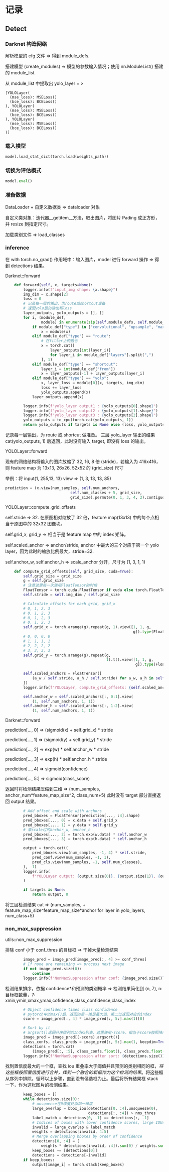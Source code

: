 # 记录

## Detect

### Darknet 构造网络

解析模型的 cfg 文件 => 得到 module_defs.

搭建模型 (create_modules) => 模型的参数输入情况；使用 nn.ModuleList() 搭建的 module_list.

从 module_list 中提取出 yolo_layer = >

```shell
[YOLOLayer(
  (mse_loss): MSELoss()
  (bce_loss): BCELoss()
), YOLOLayer(
  (mse_loss): MSELoss()
  (bce_loss): BCELoss()
), YOLOLayer(
  (mse_loss): MSELoss()
  (bce_loss): BCELoss()
)]
```

### 载入模型

```python
model.load_stat_dict(torch.load(weights_path))
```

### 切换为评估模式

```python
model.eval()
```

### 准备数据

DataLoader + 自定义数据类 => dataloader 对象

自定义类对象：迭代器__getitem__方法，取出图片，将图片 Pading 成正方形，并 resize 到指定尺寸。

加载类别文件 => load_classes

### inference

在 with torch.no_grad() 作用域中：输入图片，model 进行 forward 操作 => 得到 detections 结果。

Darknet::forward

```python
    def forward(self, x, targets=None):
        logger.info(f"input_img shape: {x.shape}")
        img_dim = x.shape[2]
        loss = 0
        # 记录每一层的输出，为route或shortcut准备
        # 返回yolo层的输出和loss
        layer_outputs, yolo_outputs = [], []
        for i, (module_def,
                module) in enumerate(zip(self.module_defs, self.module_list)):
            if module_def["type"] in ["convolutional", "upsample", "maxpool"]:
                x = module(x)
            elif module_def["type"] == "route":
                # 在filter上的融合
                x = torch.cat([
                    layer_outputs[int(layer_i)]
                    for layer_i in module_def["layers"].split(",")
                ], 1)
            elif module_def["type"] == "shortcut":
                layer_i = int(module_def["from"])
                x = layer_outputs[-1] + layer_outputs[layer_i]
            elif module_def["type"] == "yolo":
                x, layer_loss = module[0](x, targets, img_dim)
                loss += layer_loss
                yolo_outputs.append(x)
            layer_outputs.append(x)

        logger.info(f"yolo_layer output1 : {yolo_outputs[0].shape}")
        logger.info(f"yolo_layer output2 : {yolo_outputs[1].shape}")
        logger.info(f"yolo_layer output3 : {yolo_outputs[2].shape}")
        yolo_outputs = to_cpu(torch.cat(yolo_outputs, 1))
        return yolo_outputs if targets is None else (loss, yolo_outputs
```

记录每一层输出，为 route 或 shortcut 做准备。
三层 yolo_layer 输出的结果 cat(yolo_outputs, 1) 后返回，此时没有输入 target, 即没有 loss 的输出。

YOLOLayer::forward

现有的网络结构将输入的图片放缩了 32, 16, 8 倍 (stride)，若输入为 416x416， 则 feature map 为 13x13, 26x26, 52x52 的 (grid_size) 尺寸

举例：将 input(1, 255,13, 13) view => (1, 3, 13, 13, 85)

```python
prediction = (x.view(num_samples, self.num_anchors,
                             self.num_classes + 5, grid_size,
                             grid_size).permute(0, 1, 3, 4, 2).contiguous())
```

YOLOLayer::compute_grid_offsets

self.stride => 32. 在原图相对缩放了 32 倍，feature map(13x13) 中的每个点相当于原图中的 32x32 图像块。

self.grid_x, grid_y => 相当于是 feature map 中的 index 矩阵。

self.scaled_anchor => anchor/stride, anchor 中最大的三个对应于第一个 yolo layer，因为此时的缩放比例最大，stride=32.

self.anchor_w, self.anchor_h => scale_anchor 分开，尺寸为 (1, 3, 1, 1)

```python
    def compute_grid_offsets(self, grid_size, cuda=True):
        self.grid_size = grid_size
        g = self.grid_size
        # 注意这里每一次使用FloatTensor的时候
        FloatTensor = torch.cuda.FloatTensor if cuda else torch.FloatTensor
        self.stride = self.img_dim / self.grid_size

        # Calculate offsets for each grid, grid_x
        # 0, 1, 2, 3
        # 0, 1, 2, 3
        # 0, 1, 2, 3
        # 0, 1, 2, 3
        self.grid_x = torch.arange(g).repeat(g, 1).view([1, 1, g,
                                                         g]).type(FloatTensor)
        # 0, 0, 0, 0
        # 1, 1, 1, 1
        # 2, 2, 2, 2
        # 3, 3, 3, 3
        self.grid_y = torch.arange(g).repeat(g,
                                             1).t().view([1, 1, g,
                                                          g]).type(FloatTensor)

        self.scaled_anchors = FloatTensor([
            (a_w / self.stride, a_h / self.stride) for a_w, a_h in self.anchors
        ])
        logger.info(f"YOLOLayer, compute_grid_offsets: {self.scaled_anchors.size()}")

        self.anchor_w = self.scaled_anchors[:, 0:1].view(
            (1, self.num_anchors, 1, 1))
        self.anchor_h = self.scaled_anchors[:, 1:2].view(
            (1, self.num_anchors, 1, 1))
```

Darknet::forward

prediction[..., 0] => (sigmoid(x) + self.grid_x) * stride

prediction[..., 1] => (sigmoid(y) + self.grid_y) * stride

prediction[..., 2] => exp(w) * self.anchor_w * stride

prediction[..., 3] => exp(h) * self.anchor_h * stride

prediction[..., 4] => sigmoid(confidence)

prediction[..., 5:] => sigmoid(class_score)

返回时将检测结果压缩到三维 => (num_samples, anchor_num*feature_map_size^2, class_num+5)
此时没有 target 部分直接返回 output 结果。

```python
        # Add offset and scale with anchors
        pred_bboxes = FloatTensor(prediction[..., :4].shape)
        pred_bboxes[..., 0] = x.data + self.grid_x
        pred_bboxes[..., 1] = y.data + self.grid_y
        # 乘scale过的anchor_w, anchor_h
        pred_bboxes[..., 2] = torch.exp(w.data) * self.anchor_w
        pred_bboxes[..., 3] = torch.exp(h.data) * self.anchor_h

        output = torch.cat((
            pred_bboxes.view(num_samples, -1, 4) * self.stride,
            pred_conf.view(num_samples, -1, 1),
            pred_cls.view(num_samples, -1, self.num_classes),
        ), -1)
        logger.info(
            f"YOLOLayer output: {output.size(0)}, {output.size(1)}, {output.size(2)}\n"
        )

        if targets is None:
            return output, 0
```

将三层检测结果 cat => (num_samples,  + feature_map_size^feature_map_size*anchor for layer in yolo_layers, num_class+5)

### non_max_suppression

utils::non_max_suppression

排除 conf 小于 conf_thres 的目标框 => 干掉大量检测结果

```python
        image_pred = image_pred[image_pred[:, 4] >= conf_thres]
        # If none are remaining => process next image
        if not image_pred.size(0):
            continue
        logger.info(f"NonMaxSuppression after conf: {image_pred.size()}")
```

检测结果排序，依据 confidence*和预测的类别概率 => 检测结果简化到 (n, 7), n: 目标框数量，7: xmin,ymin,xmax,ymax,cofidence,class_confidence,class_index

```python
        # Object confidence times class confidence
        # pytorch中的max()后，返回的第一维是最大值，第二位返回对应的index
        score = image_pred[:, 4] * image_pred[:, 5:].max(1)[0]

        # Sort by it
        # argsort()返回升序排列的Index列表，这里使用-score，相当于score按照降序排列的index
        image_pred = image_pred[(-score).argsort()]
        class_confs, class_preds = image_pred[:, 5:].max(1, keepdim=True)
        detections = torch.cat(
            (image_pred[:, :5], class_confs.float(), class_preds.float()), 1)
        logger.info(f"NonMaxSuppression after sort: {detections.size()}")
```

找到置信度最大的一个框，查找 iou 重叠率大于阈值并且预测的类别相同的框，*将这些框按照置信度进行合并，找到一个融合的新框作为这个检测的结果*。将这些框从序列中排除。循环以上步骤，直到没有侯选框为止。最后将所有结果框 stack 一下，作为这张图片的检测结果。

```python
        keep_boxes = []
        while detections.size(0):
            # unsqueeze在0维度处添加一维度
            large_overlap = bbox_iou(detections[0, :4].unsqueeze(0),
                                     detections[:, :4]) > nms_thres
            label_match = detections[0, -1] == detections[:, -1]
            # Indices of boxes with lower confidence scores, large IOUs and matching labels
            invalid = large_overlap & label_match
            weights = detections[invalid, 4:5]
            # Merge overlapping bboxes by order of confidence
            detections[0, :4] = (
                weights * detections[invalid, :4]).sum(0) / weights.sum()
            keep_boxes += [detections[0]]
            detections = detections[~invalid]
        if keep_boxes:
            output[image_i] = torch.stack(keep_boxes)
```  

